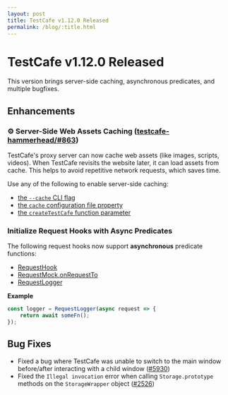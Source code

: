 ```yaml
---
layout: post
title: TestCafe v1.12.0 Released
permalink: /blog/:title.html
---
```

# TestCafe v1.12.0 Released

This version brings server-side caching, asynchronous predicates, and multiple bugfixes.

<!--more-->

## Enhancements

### ⚙ Server-Side Web Assets Caching ([testcafe-hammerhead/#863](https://github.com/DevExpress/testcafe-hammerhead/issues/863))

TestCafe's proxy server can now cache web assets (like images, scripts, videos). When TestCafe revisits the website later, it can load assets from cache. This helps to avoid repetitive network requests, which saves time.

Use any of the following to enable server-side caching:

* [the `--cache` CLI flag](../documentation/reference/command-line-interface.md#--cache)
* [the `cache` configuration file property](../documentation/reference/configuration-file.md#cache)
* [the `createTestCafe` function parameter](../documentation/reference/testcafe-api/global/createtestcafe.md)

### Initialize Request Hooks with Async Predicates

The following request hooks now support **asynchronous** predicate functions:

* [RequestHook](../documentation/reference/test-api/requesthook/constructor.md#filter-with-a-predicate)
* [RequestMock.onRequestTo](../documentation/reference/test-api/requestmock/onrequestto.md#filter-with-a-predicate)
* [RequestLogger](../documentation/reference/test-api/requestlogger/constructor.md#filter-with-a-predicate)

**Example**

```js
const logger = RequestLogger(async request => {
    return await someFn();
});
```

## Bug Fixes

* Fixed a bug where TestCafe was unable to switch to the main window before/after interacting with a child window ([#5930](https://github.com/DevExpress/testcafe/issues/5930))
* Fixed the `Illegal invocation` error when calling `Storage.prototype` methods on the `StorageWrapper` object ([#2526](https://github.com/DevExpress/testcafe-hammerhead/issues/2526))
